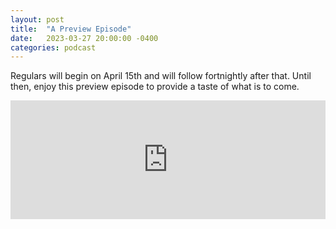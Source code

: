```yaml
---
layout: post
title:  "A Preview Episode"
date:   2023-03-27 20:00:00 -0400
categories: podcast
---
```

Regulars will begin on April 15th and will follow fortnightly after that.  Until then, enjoy this preview episode to provide a taste of what is to come.

<iframe src="https://embed.acast.com/6410a80dec813e00110faed2/64164ad611de1100113f3e74" frameBorder="0" width="100%" height="190px"></iframe>